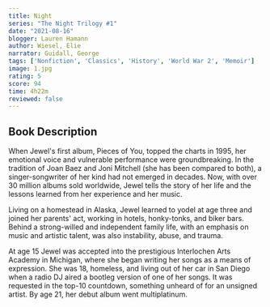```yaml
---
title: Night
series: "The Night Trilogy #1"
date: "2021-08-16"
blogger: Lauren Hamann
author: Wiesel, Elie
narrator: Guidall, George
tags: ['Nonfiction', 'Classics', 'History', 'World War 2', 'Memoir']
image: 1.jpg
rating: 5
score: 94
time: 4h22m
reviewed: false
---
```


## Book Description
When Jewel's first album, Pieces of You, topped the charts in 1995, her emotional voice and vulnerable performance were groundbreaking. In the tradition of Joan Baez and Joni Mitchell (she has been compared to both), a singer-songwriter of her kind had not emerged in decades. Now, with over 30 million albums sold worldwide, Jewel tells the story of her life and the lessons learned from her experience and her music.

Living on a homestead in Alaska, Jewel learned to yodel at age three and joined her parents' act, working in hotels, honky-tonks, and biker bars. Behind a strong-willed and independent family life, with an emphasis on music and artistic talent, was also instability, abuse, and trauma.

At age 15 Jewel was accepted into the prestigious Interlochen Arts Academy in Michigan, where she began writing her songs as a means of expression. She was 18, homeless, and living out of her car in San Diego when a radio DJ aired a bootleg version of one of her songs. It was requested in the top-10 countdown, something unheard of for an unsigned artist. By age 21, her debut album went multiplatinum.